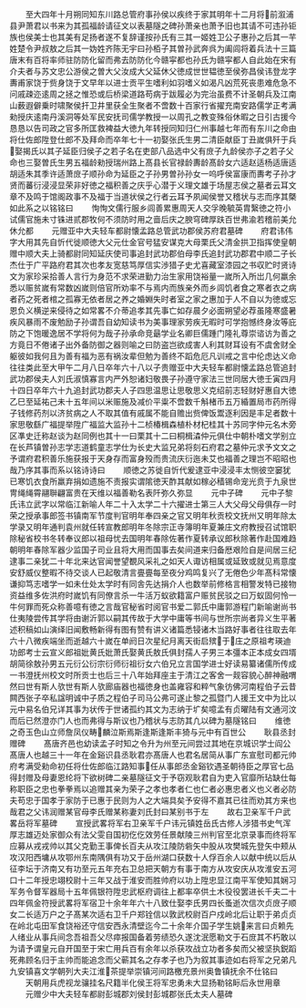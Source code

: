 <!-- { "loadSidebar": true } -->
　　至大四年十月朔同知东川路总管府事孙侯以疾终于家其明年十二月将前溆浦县尹萧君以书来为其孤福龄请征文以表墓隧之碑孙萧亲也萧予旧也其请不可违孙钜族也侯美士也其美有足扬者遂不复辞谨按孙氏有三其一姬姓卫公子惠孙之后其一芉姓楚令尹叔敖之后其一妫姓齐陈无宇曰孙栢子其曽孙武奔呉为阖闾将着兵法十三篇唐末有百将率师驻防防化留而弗去防防化今赣寜都也孙氏为赣寜都人自此始在宋有介夫者与苏文忠公游侯之曽大父汝成大父延休父徳成世世韫徳至侯弥昌侯讳登龙字夀甫家饶于赀身饶于文早年以进士贡平生嗜利如羽嗜义如渴凡凶荒死丧患难危急不问戚疎迩逺周之拯之惟恐或后桥梁道路苟病于跋履必为完治虽费不计圣朝兵及江南山薮遐僻乗时啸聚侯扞卫井里获全生聚者不啻数十百家行省擢充南安路儒学正考满勑授庆逺南丹溪洞等处军民安抚司儒学教授一以周孔之教变殊俗休暇之日引古援今恳恳以告司政之官多所匡救裨益大徳九年转授同知归仁州事越七年而有东川之命由将仕佐郎陞登仕郎不及拜命而卒年七十一初娶张氏生男二清臣献臣丁丑嵗俱歼于兵娶揭氏以其子延臣归侯子之若子名在吏部八品选中父有庻子九龄侯亦子之若子父命也三娶曽氏生男五福龄勑授瑞州路上髙县长官禄龄夀龄髙龄女六适赵适杨适唐适胡适朱其季许适萧庻子顺孙命为延臣之子孙男曽孙孙女一呜呼侯富康而夀考子孙才贤而蕃衍浸浸显荣非好徳之福积善之庆乎心潜于义理文雄于场屋志侯之墓者云耳文章不及鸣于馆阁政事不及福于当道状侯之行者云耳予夙闻侯誉又稽状与志而序其槩如此系之以铭铭曰
　　恂恂文儒行服乡闾善累惠周天人交孚晚毓英胄繄徳之符小试儒官施未寸铢进贰郡牧何不须防时用之啬后庆之腴穹碑厚趺百世弗渝若稽前美允休允都
　　元赠亚中大夫轻车都尉懐孟路总管武功郡侯苏府君墓碑
　　府君讳伟字大用其先自忻代徙顺徳大父元仕金官号猛安谋克大母栗氏父清金拱卫指挥使皇朝赠中顺大夫上骑都尉同知延庆使司事追封武功郡伯母李氏追封武功郡君中顺二子长杰仕于广平路府君其次也孝友宽慈笃厚信实渉猎子史尤喜藏室漆园之书収贮时贤诗文为家珍采拾善人言行为身范不求荣进勤力治生家用饶裕量一嵗所入所岀几何羸余悉以赈贫嵗有常数凶嵗则倍官所劝率不与焉内而族亲外而乡闾饥者食之寒者衣之病者药之死者棺之孤寡无依者居之养之婚婣失时者室之家之惠加于人不自以为徳或忘恩负义横逆来侵待之如常畧不介蒂追孝其先事亡如存晨夕必面朔望必荐虽隆寒盛暑疾风暴雨不废勉励子孙谓吾自幼知读书为美事理家劳疾无暇时可学抱憾终身汝等庇防之下饱暖逸居不学将何为哉子孙承命竞朂学业名卿巨儒踵门隆礼尊崇谘访为善之方竟日不倦诸子出外备防御之器则喻之曰防盗岂欲成害人利其财耳设有不虞舍财全躯彼如我何且为善有福为恶有祸汝辈但勉为善终不蹈危厄凡训戒之言中伦虑达义命往往类此至大甲午二月八日卒年六十八以子贵赠亚中大夫轻车都尉懐孟路总管追封武功郡侯夫人刘氏淑慎寡言内严外恕诸妇敬畏子孙遵守家法三世同居大徳壬寅四月十四日卒年六十九追封武功郡夫人子四思温思让思敬思义克绍前志轻财好惠自大徳乙巳至延祐己未十五年间以米赈施及减价平粜不啻数千斛楮币五万緍置局市药所得子钱修药剂以济贫病之人不取其值有戚属不能自赡出赀俾饭鬻逐利因是丰足者数十家思敬繇广福提举陞广福监大监孙十二桢椿楫森植朴材杞桂其十苏同字仲元名木旁区凖史迁称赵谈为赵同例也其十一曰栗其十二曰桐楫潹仲元俱仕中朝朴嗜文学别立在长芦镇曽孙志学志道鹤童志学仕为长史大监兄弟将刻石府君之墓仲元求予文文之予谓府君积善乐施获报于天身存而富身殁而贵流庆衍迤未艾也福善之理岂不昭昭也哉乃序其事而系以铭诗诗曰
　　顺徳之苏徙自忻代爰逮亚中浸浸丰太恻彼空窭犹已寒饥衣食所羸弃捐如遗施不责报实谓隂徳天酢其献如稼必穑锡命宠光贲于九泉世冑绳绳霄翮聨翩富贵在天维以福善勒名表阡弥久弥显
　　元中子碑
　　元中子黎氏讳立武字以常临江新喻人年二十入太学二十六擢进士第三人大父母父母俱存一时荣之授承事郎签书镇南军节度判官明年奉四亲之官又明年秋贡校文抚州又明年除太学录又明年通判袁州就任转宣教郎明年冬除宗正寺簿明年夏兼庄文府教授召试馆职除秘省校书冬转奉议郎以祖母忧去国明年春除佐著作夏转承议郎秋除著作赴国难趋朝明年春除军器少监国子司业且将大用而国事去矣间道来归备厯艰险自是间居三纪逮事二亲犹二十年北来达官闻誉望覩风采礼之如天人诹访相属或延致或就见焉意度安舒威仪整暇不待交谈人已起敬清言亹亹每至夜分鸡鸣复兴了无倦色少年髙科常懐谦抑笃志嗜学一如未仕处太学时有同舎先达捐介人也数举前修格言相警发特已接物资益维多佐洪府时嵗饥有同僚言杀一牛活万蚁欲籍富户赈贫民驳之曰万蚁固何怜一牛何罪而死众称善噫有徳之言哉官秘省时阅官书爱二郭氏中庸郭游程门新喻谢尚书仕夷陵尝传其学将由谢沂郭以嗣其传故于大学中庸等书间与世所宗尚者异义生平著述积稿如山演绎旧闻敷畅新得有图有赞有讲义诸篇悉锓诸木当路好事者往往取去年六十八微疾端坐而逝越六十嵗在单阏日次星纪月离天街启殡于庄之原祖考瑛迪功郎考士云宣义郎祖妣黄氏妣萧氏娶黄氏敖氏俱封孺人子男三本彊本正本成女四壻胡简徐敖孙男五元衍公衍宗衍师衍祖衍女六伯兄立言国学进士好读易纂诸儒所传成一书澄抚州校文时所贡士也后三十八年始拜座主于清江之客舍一觌容貌心醉神融喟然曰世有斯人欤世有斯人欤廊庙器也福徳身也盖雍容和粹气象彷佛河南程伯子云昔闗西张子卒私諡明诚中子质之程伯子司马公弗可遂止黎之孤暨门人援王文中为比以元中易名伯兄详其事为状传于世诸孤约其文为志纳于圹矣噫孟有贞曜陆有文通河汶而后已然澄亦门人也而弗得与斯议也乃稽状与志防其凢以碑为墓隧铭曰
　　维徳之奇玉色山立师詹凤仪畴麟泣斯焉斯逢斯逢斯丰猗与元中有百世公
　　耿县丞封赠碑
　　髙唐齐邑也幼读孟子时知之令升为州至元间尝过其地在京城识学士阎公髙唐人也越三十一年在金谿识县丞耿君亦髙唐人也君名居简从事广东宣慰司都元帅府考满受勑命初任将仕佐郎临江路知事任从事郎丞金谿钦遇圣朝待臣之厚官七品得封赠及母妻恩纶将下欲树碑二亲墓隧征文于予窃观耿君自为吏入官靡所玷缺仕每称职臣之忠也拳拳焉以追赠其亲为荣子之孝也孝者仁也仁者必惠忠者义也义者必防夫苟忠于国孝于家防于已惠于民则为人之大端具矣予安得不嘉其已往而劝其方来也哉君之父讳润赠某官母李氏赠某称妻刘氏封曰某别书于左
　　故右卫亲军千户武畧岳将军墓碑
　　宣授武畧将军右卫亲军千户讳元镇姓岳氏古修人涉猎书史气浑厚志雄迈处家御众有法父雯自国初仡仡效劳任景献陵三州判官至北京录事而终将军应募从戎戎帅以其父克勤王事俾长百夫从攻江陵防砦矢中股从攻樊城先登矢中颊从攻汉阳西墉从攻鄂州东南隅俱有功又于岳州湖口获数十人俘百余人以献中统以后从征李坛于济南又有功至元五年充右卫总把天朝方有事于南方从攻安庆从攻淮安五河口十二年授忠翊校尉十三年又战于淮安而胜帅府以功上陞忠显江南平军使知其娴习军务令督军器局十五年佩银符陞忠武枢府调往上都率卒供土木役役罢进长千夫二十四年佩金符授武畧将军宿卫十余年年六十八致仕娶李氏男四长蚤逝次信次贞庻子顺女二长适万户之子髙某次适右卫千户郑铨信以敦武校尉百户戍岭北后让职于弟贞贞在岭北屯田军食饶裕还守信安西永清壁迄今二十余年介国子学生姚来言曰贞赖先人绪业从事兵间念吾祖吾父尽瘁报国备着劳绩恐久遂沈泯愿勒文于石庻其不朽敢以为请予谓皇元自开国至于宋亡用兵百有余年以杀获攻战立功者多矣而父被坚执鋭蹈死弗顾名归于主帅而能追念而父蕲其名之存孝子也乃为叙其事迹如右将军之兄弟凡九安镇喜文学朝列大夫江淮茶提举崇镇河间路檄充景州奥鲁镇抚余不仕铭曰
　　天朝用兵虎视龙骧挂名尺籍半化侯王将军忠勇未大显扬勒铭眎后永世用章
　　元赠少中大夫轻车都尉彭城郡刘侯封彭城郡张氏太夫人墓碑

